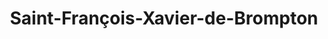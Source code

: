 ---
title: Saint-François-Xavier-de-Brompton
url: /saint-francois-xavier-de-brompton/
latitude: 45.54
longitude: -72.046
---